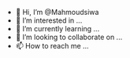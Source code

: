 - 👋 Hi, I’m @Mahmoudsiwa
- 👀 I’m interested in ...
- 🌱 I’m currently learning ...
- 💞️ I’m looking to collaborate on ...
- 📫 How to reach me ...

<!---
Mahmoudsiwa/Mahmoudsiwa is a ✨ special ✨ repository because its `README.md` (this file) appears on your GitHub profile.
You can click the Preview link to take a look at your changes.
--->

